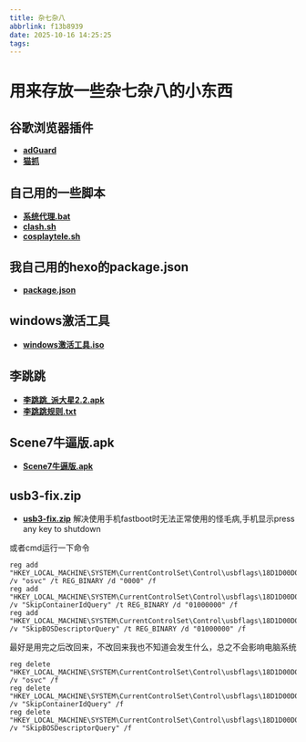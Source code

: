 ```yaml
---
title: 杂七杂八
abbrlink: f13b8939
date: 2025-10-16 14:25:25
tags:
---
```

# 用来存放一些杂七杂八的小东西

## 谷歌浏览器插件

- **[adGuard](../others/adGuard.crx)**
- **[猫抓](../others/cat-cash.crx)**

## 自己用的一些脚本

- **[系统代理.bat](../others/系统代理.bat)**
- **[clash.sh](../others/clash.sh)**
- **[cosplaytele.sh](../others/cosplaytele.sh)**

## 我自己用的hexo的package.json

- **[package.json](../others/package.json)**

## windows激活工具

- **[windows激活工具.iso](../others/windows激活工具.iso)**

## 李跳跳

- **[李跳跳_派大星2.2.apk](../others/李跳跳_派大星2.2.apk)**
- **[李跳跳规则.txt](../others/李跳跳规则.txt)**

## Scene7牛逼版.apk
- **[Scene7牛逼版.apk](../others/Scene7牛逼版.apk)**

## usb3-fix.zip
- **[usb3-fix.zip](../others/usb3-fix.zip)** 解决使用手机fastboot时无法正常使用的怪毛病,手机显示press any key to shutdown


或者cmd运行一下命令
```
reg add "HKEY_LOCAL_MACHINE\SYSTEM\CurrentControlSet\Control\usbflags\18D1D00D0100" /v "osvc" /t REG_BINARY /d "0000" /f
reg add "HKEY_LOCAL_MACHINE\SYSTEM\CurrentControlSet\Control\usbflags\18D1D00D0100" /v "SkipContainerIdQuery" /t REG_BINARY /d "01000000" /f
reg add "HKEY_LOCAL_MACHINE\SYSTEM\CurrentControlSet\Control\usbflags\18D1D00D0100" /v "SkipBOSDescriptorQuery" /t REG_BINARY /d "01000000" /f
```
最好是用完之后改回来，不改回来我也不知道会发生什么，总之不会影响电脑系统
```
reg delete "HKEY_LOCAL_MACHINE\SYSTEM\CurrentControlSet\Control\usbflags\18D1D00D0100" /v "osvc" /f
reg delete "HKEY_LOCAL_MACHINE\SYSTEM\CurrentControlSet\Control\usbflags\18D1D00D0100" /v "SkipContainerIdQuery" /f
reg delete "HKEY_LOCAL_MACHINE\SYSTEM\CurrentControlSet\Control\usbflags\18D1D00D0100" /v "SkipBOSDescriptorQuery" /f
```


